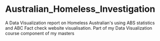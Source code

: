 # Australian_Homeless_Investigation
A Data Visualization report on Homeless Australian's using ABS statistics and ABC Fact check website visualisation. Part of my Data Visualization course component of my masters  
